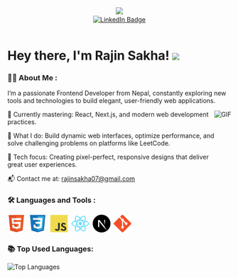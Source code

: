 <style>
  @media (max-width: 768px) {
    .responsive-gif {
      display: none;
    }
  }
</style>

<div id="header" align="center">
  <img src="https://media.giphy.com/media/M9gbBd9nbDrOTu1Mqx/giphy.gif" width="100"/>
</div>
<div id="badges" align="center">
  <a href="https://www.linkedin.com/in/rajin-sakha-22003b229/">
    <img src="https://img.shields.io/badge/LinkedIn-blue?style=for-the-badge&logo=linkedin&logoColor=white" alt="LinkedIn Badge"/>
  </a>
<!--   <a href="https://twitter.com/nishantimsna51">
    <img src="https://img.shields.io/badge/Twitter-blue?style=for-the-badge&logo=twitter&logoColor=white" alt="Twitter Badge"/>
  </a> -->
<div><img src="https://komarev.com/ghpvc/?username=rajinsakha&style=flat-square&color=blue" alt=""/></div>
</div>

<h1>
  Hey there, I'm Rajin Sakha! 
  <img src="https://media.giphy.com/media/hvRJCLFzcasrR4ia7z/giphy.gif" width="30px"/>
</h1>

### 👨‍💻 About Me :

I’m a passionate Frontend Developer from Nepal, constantly exploring new tools and technologies to build elegant, user-friendly web applications.

<img class="responsive-gif" align="right" alt="GIF" height="160px" src="https://media.giphy.com/media/Ah3zHH7hvsSB2/giphy.gif" />

🌟 Currently mastering: React, Next.js, and modern web development practices.

🚀 What I do: Build dynamic web interfaces, optimize performance, and solve challenging problems on platforms like LeetCode.

🎯 Tech focus: Creating pixel-perfect, responsive designs that deliver great user experiences.

📬 Contact me at: rajinsakha07@gmail.com


### :hammer_and_wrench: Languages and Tools :

<div background-color:#808080;>
  <img src="https://github.com/devicons/devicon/blob/master/icons/html5/html5-original.svg" title="html5" alt="html5" width="40" height="40"/>&nbsp;
  <img src="https://github.com/devicons/devicon/blob/master/icons/css3/css3-original.svg" title="css" alt="css" width="40" height="40"/>&nbsp;
  <img src="https://github.com/devicons/devicon/blob/master/icons/javascript/javascript-original.svg" title="js" alt="js" width="40" height="40"/>&nbsp;
  <img src="https://github.com/devicons/devicon/blob/master/icons/react/react-original.svg" title="react" alt="react" width="40" height="40"/>&nbsp;
  <img src="https://github.com/devicons/devicon/blob/master/icons/nextjs/nextjs-original.svg" title="next" alt="next" width="40" height="40"/>&nbsp;
  <img src="https://github.com/devicons/devicon/blob/master/icons/git/git-original.svg" title="git" alt="git" width="40" height="40"/>&nbsp;
</div>

### 📚 Top Used Languages:

<div align="left">
  <img src="https://github-readme-stats.vercel.app/api/top-langs/?username=rajinsakha&layout=compact&theme=radical" alt="Top Languages" />
</div>



